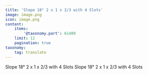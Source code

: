 ```yaml
---
title: 'Slope 18° 2 x 1 x 2/3 with 4 Slots'
image: image.png
icon: image.png
content:
    items:
        '@taxonomy.part': 61409
    limit: 12
    pagination: true
taxonomy:
    tag: translate
---
```


Slope 18° 2 x 1 x 2/3 with 4 Slots
Slope 18° 2 x 1 x 2/3 with 4 Slots

